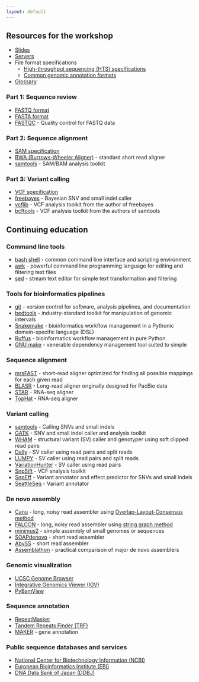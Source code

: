 ```yaml
---
layout: default
---
```


## Resources for the workshop

  * [Slides](slides/index.html)
  * [Servers](servers.html)
  * File format specifications
    * [High-throughput sequencing (HTS) specifications](http://samtools.github.io/hts-specs/)
    * [Common genomic annotation formats](http://genome.ucsc.edu/FAQ/FAQformat.html)
  * [Glossary](glossary.html)

### Part 1: Sequence review

  * [FASTQ format](http://maq.sourceforge.net/fastq.shtml)
  * [FASTA format](http://genetics.bwh.harvard.edu/pph/FASTA.html)
  * [FASTQC](http://www.bioinformatics.babraham.ac.uk/projects/fastqc/) - Quality control for FASTQ data

### Part 2: Sequence alignment

  * [SAM specification](http://samtools.github.io/hts-specs/SAMv1.pdf)
  * [BWA (Burrows-Wheeler Aligner)](http://bio-bwa.sourceforge.net/) - standard short read aligner
  * [samtools](http://www.htslib.org/) - SAM/BAM analysis toolkit

### Part 3: Variant calling

  * [VCF specification](http://samtools.github.io/hts-specs/VCFv4.3.pdf)
  * [freebayes](https://github.com/ekg/freebayes) - Bayesian SNV and small indel caller
  * [vcflib](https://github.com/vcflib/vcflib) - VCF analysis toolkit from the author of freebayes
  * [bcftools](https://samtools.github.io/bcftools/) - VCF analysis toolkit from the authors of samtools

## Continuing education

### Command line tools

  * [bash shell](http://tiswww.case.edu/php/chet/bash/bashref.html) - common command line interface and scripting environment
  * [awk](https://www.gnu.org/software/gawk/manual/html_node/index.html) - powerful command line programming language for editing and filtering text files
  * [sed](https://www.gnu.org/software/sed/manual/sed.html) - stream text editor for simple text transformation and filtering

### Tools for bioinformatics pipelines

  * [git](https://git-scm.com/) - version control for software, analysis pipelines, and documentation
  * [bedtools](http://bedtools.readthedocs.org/en/latest/) - industry-standard toolkit for manipulation of genomic intervals
  * [Snakemake](https://bitbucket.org/snakemake/snakemake/wiki/Home) - bioinformatics workflow management in a Pythonic domain-specific language (DSL)
  * [Ruffus](http://www.ruffus.org.uk/) - bioinformatics workflow management in pure Python
  * [GNU make](https://www.gnu.org/software/make/manual/make.html) - venerable dependency management tool suited to simple

### Sequence alignment

  * [mrsFAST](http://sfu-compbio.github.io/mrsfast/) - short-read aligner optimized for finding all possible mappings for each given read
  * [BLASR](https://github.com/PacificBiosciences/blasr) - Long-read aligner originally designed for PacBio data
  * [STAR](https://github.com/alexdobin/STAR) - RNA-seq aligner
  * [TopHat](https://ccb.jhu.edu/software/tophat/index.shtml) - RNA-seq aligner

### Variant calling

  * [samtools](http://www.htslib.org/workflow/#mapping_to_variant) - Calling SNVs and small indels
  * [GATK](https://www.broadinstitute.org/gatk/) - SNV and small indel caller and analysis toolkit
  * [WHAM](http://zeeev.github.io/wham/) - structural variant (SV) caller and genotyper using soft clipped read pairs
  * [Delly](https://github.com/tobiasrausch/delly) - SV caller using read pairs and split reads
  * [LUMPY](https://github.com/arq5x/lumpy-sv) - SV caller using read pairs and split reads
  * [VariationHunter](http://variationhunter.sourceforge.net/Home) - SV caller using read pairs
  * [SnpSift](http://snpeff.sourceforge.net/SnpSift.html) - VCF analysis toolkit
  * [SnpEff](http://snpeff.sourceforge.net/) - Variant annotator and effect predictor for SNVs and small indels
  * [SeattleSeq](http://snp.gs.washington.edu/SeattleSeqAnnotation138/) - Variant annotator

### De novo assembly

  * [Canu](http://canu.readthedocs.org/en/stable/) - long, noisy read assembler using [Overlap-Layout-Consensus method](http://gcat.davidson.edu/phast/olc.html)
  * [FALCON](https://github.com/PacificBiosciences/FALCON) - long, noisy read assembler using [string graph method](http://bioinformatics.oxfordjournals.org/content/21/suppl_2/ii79.full.pdf)
  * [minimus2](http://amos.sourceforge.net/wiki/index.php/Minimus2) - simple assembly of small genomes or sequences
  * [SOAPdenovo](http://soap.genomics.org.cn/soapdenovo.html) - short read assembler
  * [AbySS](https://github.com/bcgsc/abyss) - short read assembler
  * [Assemblathon](http://assemblathon.org/) - practical comparison of major de novo assemblers

### Genomic visualization

  * [UCSC Genome Browser](http://genome.ucsc.edu/)
  * [Integrative Genomics Viewer (IGV)](https://www.broadinstitute.org/igv/)
  * [PyBamView](http://melissagymrek.com/pybamview/)

### Sequence annotation

  * [RepeatMasker](http://www.repeatmasker.org/)
  * [Tandem Repeats Finder (TRF)](https://tandem.bu.edu/trf/trf.html)
  * [MAKER](http://www.yandell-lab.org/software/maker.html) - gene annotation

### Public sequence databases and services

  * [National Center for Biotechnology Information (NCBI)](http://www.ncbi.nlm.nih.gov/)
  * [European Bioinformatics Institute (EBI)](http://www.ebi.ac.uk/)
  * [DNA Data Bank of Japan (DDBJ)](http://www.ddbj.nig.ac.jp/)
